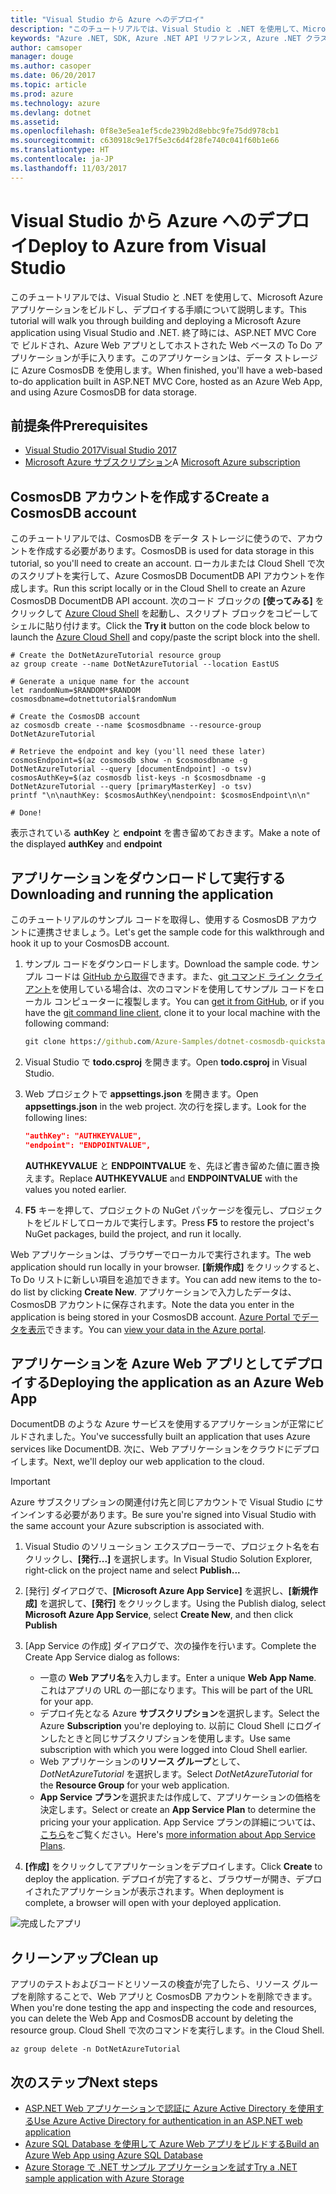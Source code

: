 ```yaml
---
title: "Visual Studio から Azure へのデプロイ"
description: "このチュートリアルでは、Visual Studio と .NET を使用して、Microsoft Azure アプリケーションをビルドし、デプロイする手順について説明します。"
keywords: "Azure .NET, SDK, Azure .NET API リファレンス, Azure .NET クラス ライブラリ"
author: camsoper
manager: douge
ms.author: casoper
ms.date: 06/20/2017
ms.topic: article
ms.prod: azure
ms.technology: azure
ms.devlang: dotnet
ms.assetid: 
ms.openlocfilehash: 0f8e3e5ea1ef5cde239b2d8ebbc9fe75dd978cb1
ms.sourcegitcommit: c630918c9e17f5e3c6d4f28fe740c041f60b1e66
ms.translationtype: HT
ms.contentlocale: ja-JP
ms.lasthandoff: 11/03/2017
---
```

# <a name="deploy-to-azure-from-visual-studio"></a><span data-ttu-id="7247e-104">Visual Studio から Azure へのデプロイ</span><span class="sxs-lookup"><span data-stu-id="7247e-104">Deploy to Azure from Visual Studio</span></span>

<span data-ttu-id="7247e-105">このチュートリアルでは、Visual Studio と .NET を使用して、Microsoft Azure アプリケーションをビルドし、デプロイする手順について説明します。</span><span class="sxs-lookup"><span data-stu-id="7247e-105">This tutorial will walk you through building and deploying a Microsoft Azure application using Visual Studio and .NET.</span></span>  <span data-ttu-id="7247e-106">終了時には、ASP.NET MVC Core で ビルドされ、Azure Web アプリとしてホストされた Web ベースの To Do アプリケーションが手に入ります。このアプリケーションは、データ ストレージに Azure CosmosDB を使用します。</span><span class="sxs-lookup"><span data-stu-id="7247e-106">When finished, you'll have a web-based to-do application built in ASP.NET MVC Core, hosted as an Azure Web App, and using Azure CosmosDB for data storage.</span></span>

## <a name="prerequisites"></a><span data-ttu-id="7247e-107">前提条件</span><span class="sxs-lookup"><span data-stu-id="7247e-107">Prerequisites</span></span>

* [<span data-ttu-id="7247e-108">Visual Studio 2017</span><span class="sxs-lookup"><span data-stu-id="7247e-108">Visual Studio 2017</span></span>](https://www.visualstudio.com/downloads/)
* <span data-ttu-id="7247e-109">[Microsoft Azure サブスクリプション](https://azure.microsoft.com/free/)</span><span class="sxs-lookup"><span data-stu-id="7247e-109">A [Microsoft Azure subscription](https://azure.microsoft.com/free/)</span></span>

## <a name="create-a-cosmosdb-account"></a><span data-ttu-id="7247e-110">CosmosDB アカウントを作成する</span><span class="sxs-lookup"><span data-stu-id="7247e-110">Create a CosmosDB account</span></span>

<span data-ttu-id="7247e-111">このチュートリアルでは、CosmosDB をデータ ストレージに使うので、アカウントを作成する必要があります。</span><span class="sxs-lookup"><span data-stu-id="7247e-111">CosmosDB is used for data storage in this tutorial, so you'll need to create an account.</span></span>  <span data-ttu-id="7247e-112">ローカルまたは Cloud Shell で次のスクリプトを実行して、Azure CosmosDB DocumentDB API アカウントを作成します。</span><span class="sxs-lookup"><span data-stu-id="7247e-112">Run this script locally or in the Cloud Shell to create an Azure CosmosDB DocumentDB API account.</span></span>  <span data-ttu-id="7247e-113">次のコード ブロックの **[使ってみる]** をクリックして [Azure Cloud Shell](/azure/cloud-shell/) を起動し、スクリプト ブロックをコピーしてシェルに貼り付けます。</span><span class="sxs-lookup"><span data-stu-id="7247e-113">Click the **Try it** button on the code block below to launch the [Azure Cloud Shell](/azure/cloud-shell/) and copy/paste the script block into the shell.</span></span>

```azurecli-interactive
# Create the DotNetAzureTutorial resource group
az group create --name DotNetAzureTutorial --location EastUS

# Generate a unique name for the account
let randomNum=$RANDOM*$RANDOM
cosmosdbname=dotnettutorial$randomNum

# Create the CosmosDB account
az cosmosdb create --name $cosmosdbname --resource-group DotNetAzureTutorial

# Retrieve the endpoint and key (you'll need these later)
cosmosEndpoint=$(az cosmosdb show -n $cosmosdbname -g DotNetAzureTutorial --query [documentEndpoint] -o tsv)
cosmosAuthKey=$(az cosmosdb list-keys -n $cosmosdbname -g DotNetAzureTutorial --query [primaryMasterKey] -o tsv)
printf "\n\nauthKey: $cosmosAuthKey\nendpoint: $cosmosEndpoint\n\n"

# Done!

```

<span data-ttu-id="7247e-114">表示されている **authKey** と **endpoint** を書き留めておきます。</span><span class="sxs-lookup"><span data-stu-id="7247e-114">Make a note of the displayed **authKey** and **endpoint**</span></span> 

## <a name="downloading-and-running-the-application"></a><span data-ttu-id="7247e-115">アプリケーションをダウンロードして実行する</span><span class="sxs-lookup"><span data-stu-id="7247e-115">Downloading and running the application</span></span>

<span data-ttu-id="7247e-116">このチュートリアルのサンプル コードを取得し、使用する CosmosDB アカウントに連携させましょう。</span><span class="sxs-lookup"><span data-stu-id="7247e-116">Let's get the sample code for this walkthrough and hook it up to your CosmosDB account.</span></span>

1. <span data-ttu-id="7247e-117">サンプル コードをダウンロードします。</span><span class="sxs-lookup"><span data-stu-id="7247e-117">Download the sample code.</span></span>  <span data-ttu-id="7247e-118">サンプル コードは [GitHub から取得](https://github.com/Azure-Samples/dotnet-cosmosdb-quickstart/)できます。また、[git コマンド ライン クライアント](https://git-scm.com/)を使用している場合は、次のコマンドを使用してサンプル コードをローカル コンピューターに複製します。</span><span class="sxs-lookup"><span data-stu-id="7247e-118">You can [get it from GitHub](https://github.com/Azure-Samples/dotnet-cosmosdb-quickstart/), or if you have the [git command line client](https://git-scm.com/), clone it to your local machine with the following command:</span></span>

    ```cmd
    git clone https://github.com/Azure-Samples/dotnet-cosmosdb-quickstart
    ```

2. <span data-ttu-id="7247e-119">Visual Studio で **todo.csproj** を開きます。</span><span class="sxs-lookup"><span data-stu-id="7247e-119">Open **todo.csproj** in Visual Studio.</span></span>

3. <span data-ttu-id="7247e-120">Web プロジェクトで **appsettings.json** を開きます。</span><span class="sxs-lookup"><span data-stu-id="7247e-120">Open **appsettings.json** in the web project.</span></span>  <span data-ttu-id="7247e-121">次の行を探します。</span><span class="sxs-lookup"><span data-stu-id="7247e-121">Look for the following lines:</span></span>

    ```json
    "authKey": "AUTHKEYVALUE",
    "endpoint": "ENDPOINTVALUE",
    ```
    <span data-ttu-id="7247e-122">**AUTHKEYVALUE** と **ENDPOINTVALUE** を、先ほど書き留めた値に置き換えます。</span><span class="sxs-lookup"><span data-stu-id="7247e-122">Replace **AUTHKEYVALUE** and **ENDPOINTVALUE** with the values you noted earlier.</span></span>

4. <span data-ttu-id="7247e-123">**F5** キーを押して、プロジェクトの NuGet パッケージを復元し、プロジェクトをビルドしてローカルで実行します。</span><span class="sxs-lookup"><span data-stu-id="7247e-123">Press **F5** to restore the project's NuGet packages, build the project, and run it locally.</span></span>

<span data-ttu-id="7247e-124">Web アプリケーションは、ブラウザーでローカルで実行されます。</span><span class="sxs-lookup"><span data-stu-id="7247e-124">The web application should run locally in your browser.</span></span>  <span data-ttu-id="7247e-125">**[新規作成]** をクリックすると、To Do リストに新しい項目を追加できます。</span><span class="sxs-lookup"><span data-stu-id="7247e-125">You can add new items to the to-do list by clicking **Create New**.</span></span>  <span data-ttu-id="7247e-126">アプリケーションで入力したデータは、CosmosDB アカウントに保存されます。</span><span class="sxs-lookup"><span data-stu-id="7247e-126">Note the data you enter in the application is being stored in your CosmosDB account.</span></span>  <span data-ttu-id="7247e-127">[Azure Portal でデータを表示](/azure/documentdb/documentdb-view-json-document-explorer)できます。</span><span class="sxs-lookup"><span data-stu-id="7247e-127">You can [view your data in the Azure portal](/azure/documentdb/documentdb-view-json-document-explorer).</span></span>

## <a name="deploying-the-application-as-an-azure-web-app"></a><span data-ttu-id="7247e-128">アプリケーションを Azure Web アプリとしてデプロイする</span><span class="sxs-lookup"><span data-stu-id="7247e-128">Deploying the application as an Azure Web App</span></span>

<span data-ttu-id="7247e-129">DocumentDB のような Azure サービスを使用するアプリケーションが正常にビルドされました。</span><span class="sxs-lookup"><span data-stu-id="7247e-129">You've successfully built an application that uses Azure services like DocumentDB.</span></span>  <span data-ttu-id="7247e-130">次に、Web アプリケーションをクラウドにデプロイします。</span><span class="sxs-lookup"><span data-stu-id="7247e-130">Next, we'll deploy our web application to the cloud.</span></span>

> [!IMPORTANT]
> <span data-ttu-id="7247e-131">Azure サブスクリプションの関連付け先と同じアカウントで Visual Studio にサインインする必要があります。</span><span class="sxs-lookup"><span data-stu-id="7247e-131">Be sure you're signed into Visual Studio with the same account your Azure subscription is associated with.</span></span>

1. <span data-ttu-id="7247e-132">Visual Studio のソリューション エクスプローラーで、プロジェクト名を右クリックし、**[発行...]** を選択します。</span><span class="sxs-lookup"><span data-stu-id="7247e-132">In Visual Studio Solution Explorer, right-click on the project name and select **Publish...**</span></span>

2. <span data-ttu-id="7247e-133">[発行] ダイアログで、**[Microsoft Azure App Service]** を選択し、**[新規作成]** を選択して、**[発行]** をクリックします。</span><span class="sxs-lookup"><span data-stu-id="7247e-133">Using the Publish dialog, select **Microsoft Azure App Service**, select **Create New**, and then click **Publish**</span></span>

3. <span data-ttu-id="7247e-134">[App Service の作成] ダイアログで、次の操作を行います。</span><span class="sxs-lookup"><span data-stu-id="7247e-134">Complete the Create App Service dialog as follows:</span></span>

    * <span data-ttu-id="7247e-135">一意の **Web アプリ名**を入力します。</span><span class="sxs-lookup"><span data-stu-id="7247e-135">Enter a unique **Web App Name**.</span></span>  <span data-ttu-id="7247e-136">これはアプリの URL の一部になります。</span><span class="sxs-lookup"><span data-stu-id="7247e-136">This will be part of the URL for your app.</span></span>
    * <span data-ttu-id="7247e-137">デプロイ先となる Azure **サブスクリプション**を選択します。</span><span class="sxs-lookup"><span data-stu-id="7247e-137">Select the Azure **Subscription** you're deploying to.</span></span>  <span data-ttu-id="7247e-138">以前に Cloud Shell にログインしたときと同じサブスクリプションを使用します。</span><span class="sxs-lookup"><span data-stu-id="7247e-138">Use same subscription with which you were logged into Cloud Shell earlier.</span></span>
    * <span data-ttu-id="7247e-139">Web アプリケーションの**リソース グループ**として、*DotNetAzureTutorial* を選択します。</span><span class="sxs-lookup"><span data-stu-id="7247e-139">Select *DotNetAzureTutorial* for the **Resource Group** for your web application.</span></span>
    * <span data-ttu-id="7247e-140">**App Service プラン**を選択または作成して、アプリケーションの価格を決定します。</span><span class="sxs-lookup"><span data-stu-id="7247e-140">Select or create an **App Service Plan** to determine the pricing your your application.</span></span>  <span data-ttu-id="7247e-141">App Service プランの詳細については、[こちら](/azure/app-service/azure-web-sites-web-hosting-plans-in-depth-overview)をご覧ください。</span><span class="sxs-lookup"><span data-stu-id="7247e-141">Here's [more information about App Service Plans](/azure/app-service/azure-web-sites-web-hosting-plans-in-depth-overview).</span></span>

4. <span data-ttu-id="7247e-142">**[作成]** をクリックしてアプリケーションをデプロイします。</span><span class="sxs-lookup"><span data-stu-id="7247e-142">Click **Create** to deploy the application.</span></span>  <span data-ttu-id="7247e-143">デプロイが完了すると、ブラウザーが開き、デプロイされたアプリケーションが表示されます。</span><span class="sxs-lookup"><span data-stu-id="7247e-143">When deployment is complete, a browser will open with your deployed application.</span></span>

![完成したアプリ](./media/dotnet-quickstart/todo.png)

## <a name="clean-up"></a><span data-ttu-id="7247e-145">クリーンアップ</span><span class="sxs-lookup"><span data-stu-id="7247e-145">Clean up</span></span>

<span data-ttu-id="7247e-146">アプリのテストおよびコードとリソースの検査が完了したら、リソース グループを削除することで、Web アプリと CosmosDB アカウントを削除できます。</span><span class="sxs-lookup"><span data-stu-id="7247e-146">When you're done testing the app and inspecting the code and resources, you can delete the Web App and CosmosDB account by deleting the resource group.</span></span> <span data-ttu-id="7247e-147">Cloud Shell で次のコマンドを実行します。</span><span class="sxs-lookup"><span data-stu-id="7247e-147">in the Cloud Shell.</span></span>

```azurecli-interactive
az group delete -n DotNetAzureTutorial
```

## <a name="next-steps"></a><span data-ttu-id="7247e-148">次のステップ</span><span class="sxs-lookup"><span data-stu-id="7247e-148">Next steps</span></span>

* [<span data-ttu-id="7247e-149">ASP.NET Web アプリケーションで認証に Azure Active Directory を使用する</span><span class="sxs-lookup"><span data-stu-id="7247e-149">Use Azure Active Directory for authentication in an ASP.NET web application</span></span>](/azure/active-directory/develop/active-directory-devquickstarts-webapp-dotnet)
* [<span data-ttu-id="7247e-150">Azure SQL Database を使用して Azure Web アプリをビルドする</span><span class="sxs-lookup"><span data-stu-id="7247e-150">Build an Azure Web App using Azure SQL Database</span></span>](/azure/app-service-web/web-sites-dotnet-get-started)
* [<span data-ttu-id="7247e-151">Azure Storage で .NET サンプル アプリケーションを試す</span><span class="sxs-lookup"><span data-stu-id="7247e-151">Try a .NET sample application with Azure Storage</span></span>](/azure/storage/storage-samples-dotnet)


